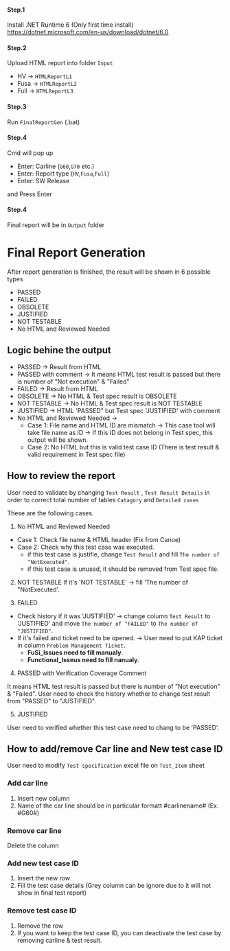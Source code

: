 #### Step.1
Install .NET Runtime 6 (Only first time install)
https://dotnet.microsoft.com/en-us/download/dotnet/6.0

#### Step.2 
Upload HTML report into folder `Input`
* HV -> `HTMLReportL1`
* Fusa -> `HTMLReportL2`
* Full -> `HTMLReportL3`

#### Step.3 
Run `FinalReportGen` (.bat)

#### Step.4
Cmd will pop up
* Enter: Carline (`G60`,`G70` etc.)
* Enter: Report type (`HV`,`Fusa`,`Full`)
* Enter: SW Release

and Press Enter

#### Step.4
Final report will be in `Output` folder


# Final Report Generation
After report generation is finished, the result will be shown in 6 possible types
* PASSED 
* FAILED
* OBSOLETE
* JUSTIFIED
* NOT TESTABLE
* No HTML and Reviewed Needed

## Logic behine the output
- PASSED -> Result from HTML
- PASSED with comment -> It means HTML test result is passed but there is number of "Not execution" & "Failed" 
- FAILED -> Result from HTML
- OBSOLETE -> No HTML & Test spec result is OBSOLETE
- NOT TESTABLE -> No HTML & Test spec result is NOT TESTABLE
- JUSTIFIED -> HTML 'PASSED" but Test spec 'JUSTIFIED' with comment
- No HTML and Reviewed Needed -> 
    - Case 1: File name and HTML ID are mismatch -> This case tool will take file name as ID -> If this ID does not belong in Test spec, this output will be shown.
    - Case 2: No HTML but this is  valid test case ID (There is test result & valid requirement in Test spec file)

## How to review the report
User need to validate by changing `Test Result` , `Test Result Details` in order to correct total number of tables `Catagory` and `Detailed cases` 

These are the following cases.

1) No HTML and Reviewed Needed
- Case 1: Check file name & HTML header (Fix from Canoe)
- Case 2: Check why this test case was executed.
    - if this test case is justifie, change `Test Result` and fill `The number of "NotExecuted"`.
    - if this test case is unused, it should be removed from Test spec file.

2) NOT TESTABLE
If it's 'NOT TESTABLE' -> fill 'The number of "NotExecuted'.

3) FAILED
- Check history if it was 'JUSTIFIED' -> change column `Test Result` to 'JUSTIFIED' and move `The number of "FAILED"` to `The number of "JUSTIFIED"`.
- If it's failed and ticket need to be opened. -> User need to put KAP ticket in column `Problem Management Ticket`.
    - **FuSi_Issues need to fill manualy**.
    - **Functional_Isseus need to fill nanualy**.


4) PASSED with Verification Coverage Comment

It means HTML test result is passed but there is number of "Not execution" & "Failed". 
User need to check the history whether to change test result from "PASSED" to "JUSTIFIED".

5) JUSTIFIED

User need to verified whether this test case need to chang to be 'PASSED'.

## How to add/remove **Car line** and **New test case ID**
User need to modify `Test specification` excel file on `Test_Item` sheet

### Add car line
1) Insert new column
2) Name of the car line should be in particular formatt #carlinename# (Ex. #G60#)


### Remove car line
Delete the column

### Add new test case ID
1) Insert the new row
2) Fill the test case details (Grey column can be ignore due to it will not show in final test report) 

### Remove test case ID
1) Remove the row
2) If you want to keep the test case ID, you can deactivate the test case by removing carline & test result.

